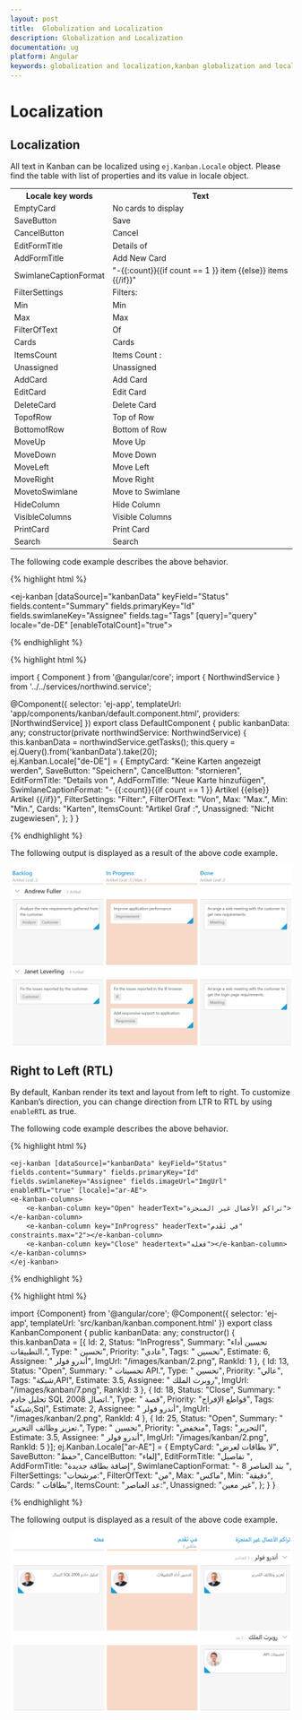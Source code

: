```yaml
---
layout: post
title:  Globalization and Localization
description: Globalization and Localization
documentation: ug
platform: Angular
keywords: globalization and localization,kanban globalization and localizationards
---
```


# Localization

## Localization

All text in Kanban can be localized using `ej.Kanban.Locale` object. Please find the table with list of properties and its value in locale object.

<table>
<tr>
<th>
Locale key words </th><th>
Text</th></tr>
<tr>
<td>
EmptyCard
</td><td>
No cards to display
</td></tr>
<tr>
<td>
SaveButton
</td><td>
Save
</td></tr>
<tr>
<td>
CancelButton
</td><td>
Cancel
</td></tr>
<tr>
<td>
EditFormTitle
</td><td>
Details of
</td></tr>
<tr>
<td>
AddFormTitle
</td><td>
Add New Card
</td></tr>
<tr>
<td>
SwimlaneCaptionFormat
</td><td>
    "-{{:count}}{{if count == 1 }} item {{else}} items {{/if}}"
</td></tr>
<tr>
<td>
FilterSettings
</td><td>
Filters:
</td></tr>
<tr>
<td>
Min
</td><td>
Min
</td></tr>
<tr>
<td>
Max
</td><td>
Max
</td></tr>
<tr>
<td>
FilterOfText
</td><td>
Of
</td></tr>
<tr>
<td>
Cards
</td><td>
Cards
</td></tr>
<tr>
<td>
ItemsCount
</td><td>
Items Count :
</td></tr>
<tr>
<td>
Unassigned
</td><td>
Unassigned
</td></tr>
<tr>
<td>
AddCard
</td><td>
Add Card
</td></tr>
<tr>
<td>
EditCard
</td><td>
Edit Card
</td></tr>
<tr>
<td>
DeleteCard
</td><td>
Delete Card
</td></tr>
<tr>
<td>
TopofRow
</td><td>
Top of Row
</td></tr>
<tr>
<td>
BottomofRow
</td><td>
Bottom of Row
</td></tr>
<tr>
<td>
MoveUp
</td><td>
Move Up
</td></tr>
<tr>
<td>
MoveDown
</td><td>
Move Down
</td></tr>
<tr>
<td>
MoveLeft
</td><td>
Move Left
</td></tr>
<tr>
<td>
MoveRight
</td><td>
Move Right
</td></tr>
<tr>
<td>
MovetoSwimlane
</td><td>
Move to Swimlane
</td></tr>
<tr>
<td>
HideColumn
</td><td>
Hide Column
</td></tr>
<tr>
<td>
VisibleColumns
</td><td>
Visible Columns
</td></tr>
<tr>
<td>
PrintCard
</td><td>
Print Card
</td></tr>
<tr>
<td>
Search
</td><td>
Search
</td></tr>
</table>

The following code example describes the above behavior.

{% highlight html %}

<ej-kanban [dataSource]="kanbanData" keyField="Status" fields.content="Summary" fields.primaryKey="Id" fields.swimlaneKey="Assignee" fields.tag="Tags" [query]="query" locale="de-DE" [enableTotalCount]="true">
    <e-kanban-columns>
        <e-kanban-column key="Open" headerText="Backlog"></e-kanban-column>
        <e-kanban-column key="InProgress" headerText="In Progress" constraints.max="2"></e-kanban-column>
        <e-kanban-column key="Close" headerText="Done"></e-kanban-column>
    </e-kanban-columns>
</ej-kanban>

{% endhighlight %}

{% highlight html %}

import { Component } from '@angular/core';
import { NorthwindService } from '../../services/northwind.service';

@Component({
  selector: 'ej-app',
  templateUrl: 'app/components/kanban/default.component.html',
  providers: [NorthwindService]
})
export class DefaultComponent {
  public kanbanData: any;
    constructor(private northwindService: NorthwindService) {
        this.kanbanData = northwindService.getTasks();
        this.query = ej.Query().from('kanbanData').take(20);  
        ej.Kanban.Locale["de-DE"] = {
            EmptyCard: "Keine Karten angezeigt werden",
            SaveButton: "Speichern",
            CancelButton: "stornieren",
            EditFormTitle: "Details von ",
            AddFormTitle: "Neue Karte hinzufügen",
            SwimlaneCaptionFormat: "- {{:count}}{{if count == 1 }} Artikel {{else}} Artikel {{/if}}",
            FilterSettings: "Filter:",
            FilterOfText: "Von",
            Max: "Max.",
            Min: "Min.",
            Cards: "Karten",
            ItemsCount: "Artikel Graf :",
            Unassigned: "Nicht zugewiesen",
        };
    }
}

{% endhighlight %}

The following output is displayed as a result of the above code example.

![](Localization_images/localization_img1.png)

## Right to Left (RTL)

By default, Kanban render its text and layout from left to right. To customize Kanban’s direction, you can change direction from LTR to RTL by using `enableRTL` as true.

The following code example describes the above behavior.


{% highlight html %}

    <ej-kanban [dataSource]="kanbanData" keyField="Status" fields.content="Summary" fields.primaryKey="Id" fields.swimlaneKey="Assignee" fields.imageUrl="ImgUrl" enableRTL="true" [locale]="ar-AE">
    <e-kanban-columns>
        <e-kanban-column key="Open" headerText="تراكم الأعمال غير المنجزة"></e-kanban-column>
        <e-kanban-column key="InProgress" headerText="في تَقَدم" constraints.max="2"></e-kanban-column>
        <e-kanban-column key="Close" headertext="فعله"></e-kanban-column>
    </e-kanban-columns>
    </ej-kanban> 

{% endhighlight %}

{% highlight html %}
 
import {Component} from '@angular/core';
         @Component({
         selector: 'ej-app',
         templateUrl: 'src/kanban/kanban.component.html'
    })
    export class KanbanComponent {
    public kanbanData: any;
    constructor() {
        this.kanbanData = [{ Id: 2, Status: "InProgress", Summary: "تحسين أداء التطبيقات.", Type: " تحسين", Priority: "عادي", Tags: " تحسين", Estimate: 6, Assignee: " أندرو فولر", ImgUrl: "/images/kanban/2.png", RankId: 1 },
            { Id: 13, Status: "Open", Summary: " تحسينات API.", Type: " تحسين", Priority: "عالي", Tags: "شبكة,API", Estimate: 3.5, Assignee: " روبرت الملك", ImgUrl: "/images/kanban/7.png", RankId: 3 },
            { Id: 18, Status: "Close", Summary: " تحليل خادم SQL 2008 اتصال.", Type: " قصة", Priority: "قواطع الإفراج", Tags: "شبكة,Sql", Estimate: 2, Assignee: " أندرو فولر", ImgUrl: "/images/kanban/2.png", RankId: 4 },
            { Id: 25, Status: "Open", Summary: " تعزيز وظائف التحرير.", Type: " تحسين", Priority: "منخفض", Tags: "التحرير", Estimate: 3.5, Assignee: " أندرو فولر", ImgUrl: "/images/kanban/2.png", RankId: 5 }];
        ej.Kanban.Locale["ar-AE"] = {
            EmptyCard: "لا بطاقات لعرض",
            SaveButton: "حفظ",
            CancelButton: "إلغاء",
            EditFormTitle: "تفاصيل ",
            AddFormTitle: "إضافة بطاقة جديدة",
            SwimlaneCaptionFormat: "- 8 بند  العناصر ",
            FilterSettings: "مرشحات:",
            FilterOfText: "من",
            Max: "ماكس",
            Min: "دقيقة",
            Cards: "  بطاقات",
            ItemsCount: "عد العناصر:",
            Unassigned: "غير معين",
        };
    }
} 

{% endhighlight %}

The following output is displayed as a result of the above code example.

![](Localization_images/localization_img2.png)


